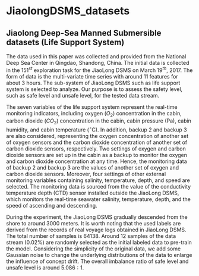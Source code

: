 # JiaolongDSMS_datasets

## Jiaolong Deep-Sea Manned Submersible datasets (Life Support System)

The data used in this paper was collected and provided from the National Deep Sea Center in Qingdao, Shandong, China. The initial data is collected in the $151^{st}$ exploration task for the JiaoLong DSMS on March $19^{th}$, 2017. 
The form of data is the multi-variate time series with around 11 features for about 3 hours. The sub-system of JiaoLong DSMS such as life support system is selected to analyze. Our purpose is to assess the safety level, such as safe level and unsafe level, for the tested data stream. 

The seven variables of the life support system represent the real-time monitoring indicators, including oxygen ($O_2$) concentration in the cabin, carbon dioxide ($CO_2$) concentration in the cabin, cabin pressure (Pa), cabin humidity, and cabin temperature ($^\circ$C). In addition, backup 2 and backup 3 are also considered, representing the oxygen concentration of another set of oxygen sensors and the carbon dioxide concentration of another set of carbon dioxide sensors, respectively. Two settings of oxygen and carbon dioxide sensors are set up in the cabin as a backup to monitor the oxygen and carbon dioxide concentration at any time.  Hence, the monitoring data of backup 2 and backup 3 are the values of another set of oxygen and carbon dioxide sensors. Moreover, four settings of other external monitoring variables containing salinity, temperature, depth, and speed are selected. The monitoring data is sourced from the value of the conductivity temperature depth (CTD) sensor installed outside the JiaoLong DSMS, which monitors the real-time seawater salinity, temperature, depth, and the speed of ascending and descending.

During the experiment, the JiaoLong DSMS gradually descended from the shore to around 3000 meters. It is worth noting that the used labels are derived from the records of real voyage logs obtained in JiaoLong DSMS. The total number of samples is $64138$. 
Around $12$ samples of the data stream (0.02\%) are randomly selected as the initial labeled data to pre-train the model. Considering the simplicity of the original data, we add some Gaussian noise to change the underlying distributions of the data to enlarge the influence of concept drift. The overall imbalance ratio of safe level and unsafe level is around $5.086: 1$. 
